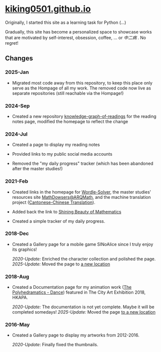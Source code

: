 # [kiking0501.github.io](https://kiking0501.github.io/)



Originally, I started this site as a learning task for Python (...)



Gradually, this site has become a personalized space to showcase works that are motivated by self-interest, obsession, coffee, ... or *中二病* . No regret!



## Changes

### 2025-Jan

- Migrated most code away from this repository, to keep this place only serve as the Hompage of all my work. The removed code now live as separate repositories (still reachable via the Hompage!)


### 2024-Sep

- Created a new repository [knowledge-graph-of-readings](https://github.com/kiking0501/knowledge-graph-of-readings) for the reading notes page, modified the homepage to reflect the change


### 2024-Jul

- Created a page to display my reading notes

- Provided links to my public social media accounts 

- Removed the "my daily progress" tracker (which has been abandoned after the master studies!) 


### 2021-Feb

- Created links in the homepage for [Wordle-Solver](https://kiking0501.github.io/Wordle-Solver), the master studies' resources site [MathDowsers@ARQMath](https://kiking0501.github.io/MathDowsers-ARQMath/), and the machine translation project ([Cantonese-Chinese Translation](https://github.com/kiking0501/Cantonese-Chinese-Translation)). 

- Added back the link to [Shining Beauty of Mathematics](https://www.facebook.com/share/v/kYvmVUJP1oa3cvgN/)

- Created a simple tracker of my daily progress.

  

### 2018-Dec

- Created a Gallery page for a mobile game SINoAlice since I truly enjoy its graphics!

  *2020-Update:* Enriched the character collection and polished the page.
  *2025-Update:* Moved the page to [a new location](https://github.com/kiking0501/Cantonese-Chinese-Translation)
  
  


### 2018-Aug

- Created a Documentation page for my animation work ([The Polyhedramatics - Dance](https://github.com/kiking0501/polyhedramatics-dance-2018)) featured in The City Art Exhibition 2018, HKAPA.

  *2020-Update:* The documentation is not yet complete. Maybe it will be completed somedays!
  *2025-Update:* Moved the page [to a new location](https://kiking0501.github.io/polyhedramatics-dance-2018/doc_html/doc/main.html)
  
  

### 2016-May

- Created a Gallery page to display my artworks from 2012-2016.

  *2020-Update*:  Finally fixed the thumbnails.

